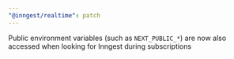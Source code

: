 ```yaml
---
"@inngest/realtime": patch
---
```


Public environment variables (such as `NEXT_PUBLIC_*`) are now also accessed when looking for Inngest during subscriptions
